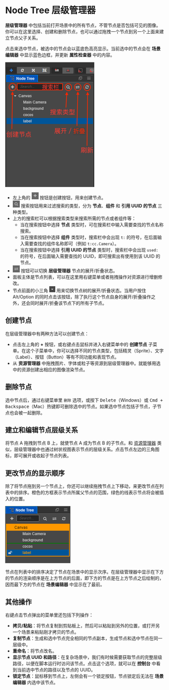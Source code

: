 # Node Tree 层级管理器

**层级管理器** 中包括当前打开场景中的所有节点，不管节点是否包括可见的图像。你可以在这里选择、创建和删除节点，也可以通过拖拽一个节点到另一个上面来建立节点父子关系。

点击来选中节点，被选中的节点会以蓝底色高亮显示。当前选中的节点会在 **场景编辑器** 中显示蓝色边框，并更新 **属性检查器** 中的内容。

![node tree panel](hierarchy/node_tree.png)

- 左上角的 ![add](assets/add.png) 按钮是创建按钮，用来创建节点。
- ![search](hierarchy/search.png) 搜索按钮用来过滤搜索的类型，分为 **节点**、**组件** 和 **引用 UUID 的节点** 三种类型。
- 上方的搜索栏可以根据搜索类型来搜索所需的节点或者组件等：
  - 当在搜索按钮中选择 **节点** 类型时，可在搜索栏中输入需要查找的节点名称搜索。
  - 当在搜索按钮中选择 **组件** 类型时，搜索栏中会出现 `t:` 的符号，在后面输入需要查找的组件名称即可（例如 `t:cc.Camera`）。
  - 当在搜索按钮中选择 **引用 UUID 的节点** 类型时，搜索栏中会出现 `used:` 的符号，在后面输入需要查找的 UUID，即可搜索出有使用到该 UUID 的节点。
- ![switch](hierarchy/switch.png) 按钮可以切换 **层级管理器** 节点的展开/折叠状态。
- 面板主体是节点列表，可以在这里用右键菜单或者拖拽操作对资源进行增删修改。
- 节点前面的小三角 ![button](assets/button.png) 用来切换节点树的展开/折叠状态。当用户按住 Alt/Option 的同时点击该按钮，除了执行这个节点自身的展开/折叠操作之外，还会同时展开/折叠该节点下的所有子节点。

## 创建节点

在层级管理器中有两种方法可以创建节点：

- 点击左上角的 **+** 按钮，或右键点击鼠标并进入右键菜单中的 **创建节点** 子菜单。在这个子菜单中，你可以选择不同的节点类型，包括精灵（Sprite）、文字（Label）、按钮（Button）等有不同功能和表现节点。
- 从 **资源管理器** 中拖拽图片、字体或粒子等资源到层级管理器中。就能够用选中的资源创建出相应的图像渲染节点。

## 删除节点

选中节点后，通过右键菜单里 `删除` 选项，或按下 <kbd>Delete</kbd>（Windows）或 <kbd>Cmd + Backspace</kbd>（Mac）热键即可删除选中的节点。如果选中节点包括子节点，子节点也会被一起删除。

## 建立和编辑节点层级关系

将节点 A 拖拽到节点 B 上，就使节点 A 成为节点 B 的子节点。和 [资源管理器](assets.md) 类似，层级管理器中也通过树状视图表示节点的层级关系。点击节点左边的三角图标，即可展开或收起子节点列表。

## 更改节点的显示顺序

除了将节点拖到另一个节点上，你还可以继续拖拽节点上下移动，来更改节点在列表中的排序。橙色的方框表示节点所属父节点的范围，绿色的线表示节点将会被插入的位置。

![move node](hierarchy/move.png)

节点在列表中的排序决定了节点在场景中的显示次序。在层级管理器中显示在下方的节点的渲染顺序是在上方节点的后面，即下方的节点是在上方节点之后绘制的，因而最下方的节点在 **场景编辑器** 中显示在了最前。

## 其他操作

右键点击节点弹出的菜单里还包括下列操作：

- **拷贝/粘贴**：将节点复制到剪贴板上，然后可以粘贴到另外的位置，或打开另一个场景来粘贴刚才拷贝的节点。
- **复制节点**：生成和选中节点完全相同的节点副本，生成节点和选中节点在同一层级中。
- **重命名**：将节点改名。
- **显示节点 UUID 和路径**：在复杂场景中，我们有时候需要获取节点的完整层级路径，以便在脚本运行时访问该节点。点击这个选项，就可以在 **控制台** 中看到当前选中节点的路径以及节点的 UUID。
- **锁定节点**：鼠标移到节点上，左侧会有一个锁定按钮，节点锁定后无法在 **场景编辑器** 内选中该节点。

